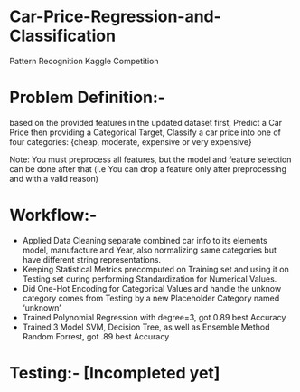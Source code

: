 # Car-Price-Regression-and-Classification
Pattern Recognition Kaggle Competition

# Problem Definition:-
based on the provided features in the updated dataset first, Predict a Car Price 
then providing a Categorical Target, Classify a car price into one of four categories: {cheap, moderate, expensive or very expensive}

Note: You must preprocess all features, but the model and feature selection can be done
after that (i.e You can drop a feature only after preprocessing and with a valid reason)

# Workflow:-
- Applied Data Cleaning separate combined car info to its elements model, manufacture and Year, also normalizing same categories but have different string representations.
- Keeping Statistical Metrics precomputed on Training set and using it on Testing set during performing Standardization for Numerical Values.
- Did One-Hot Encoding for Categorical Values and handle the unknow category comes from Testing by a new Placeholder Category named ‘unknown’
- Trained Polynomial Regression with degree=3, got 0.89 best Accuracy
- Trained 3 Model SVM, Decision Tree, as well as Ensemble Method Random Forrest, got .89 best Accuracy

# Testing:- [Incompleted yet]

